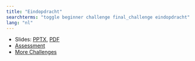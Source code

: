 ```yaml
---
title: "Eindopdracht"
searchterms: "toggle beginner challenge final_challenge eindopdracht"
lang: "nl"
---
```

 <ul>
 <li class="ng-binding">Slides:
 <a href="translations/nl/beginner/FinalChallenge.pptx">PPTX</a>,
 <a href="translations/nl/beginner/FinalChallenge.pdf">PDF</a>
 </li>
 <li> <a href="translations/nl/beginner/FinalAssessment.docx">Assessment</a>
 </li>
 <li> <a href="challenges.html">More Challenges</a>
 </li>
 </ul>
